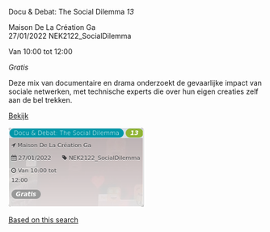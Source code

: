 Docu & Debat: The Social Dilemma *13*

Maison De La Création Ga  
27/01/2022 NEK2122\_SocialDilemma  

Van 10:00 tot 12:00

*Gratis*

  

Deze mix van documentaire en drama onderzoekt de gevaarlijke impact van sociale netwerken, met technische experts die over hun eigen creaties zelf aan de bel trekken.  

[Bekijk](https://tickets.vgc.be/activity/subscribe/NEK2122_SocialDilemma)

![](69303.png)

[Based on this search](https://tickets.vgc.be/activity/index?&vrijeplaatsen=1&Age%5B%5D=3%2C5&entity=241)